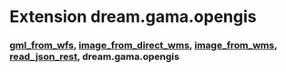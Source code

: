 # Extension dream.gama.opengis

### [gml_from_wfs](#gml_from_wfs), [image_from_direct_wms](#image_from_direct_wms), [image_from_wms](#image_from_wms), [read_json_rest](#read_json_rest), dream.gama.opengis